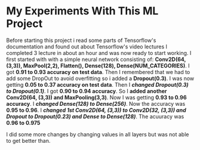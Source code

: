 # My Experiments With This ML Project
Before starting this project i read some parts of Tensorflow's documentation and found out about Tensorflow's video lectures I completed 3 lecture in about an hour and was now ready to start working. I first started with with a simple neural network consisting of: **Conv2D(64, (3,3)), MaxPool(2,2), Flatten(), Dense(128), Dense(NUM_CATEGORIES)**. I got **0.91 to 0.93 accuracy on test data**. Then I remembered that we had to add some DropOut to avoid overfitting so i added a **Dropout(0.3)**. I was now getting **0.05 to 0.37 accuracy on test data**. Then I ***changed Dropout(0.3) to Dropout(0.1)***. I got **0.90 to 0.94 accuracy**. So I **added another Conv2D(64, (3,3)) and MaxPooling(3,3)**. Now I was getting **0.93 to 0.96 accuracy**. I ***changed Dense(128) to Dense(256)***. Now the accuracy was **0.95 to 0.96**. I ***changed 1st Conv2D(64, (3,3)) to Conv2D(32, (3,3)) and Dropout to Dropout(0.23) and Dense to Dense(128)***. The acuuracy was **0.96 to 0.975**

I did some more changes by changing values in all layers but was not able to get better than.
